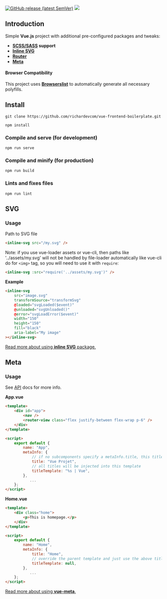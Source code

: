 <a href="https://github.com/richardevcom/vue-frontend-boilerplate/releases" target="_blank"><img alt="GitHub release (latest SemVer)" src="https://img.shields.io/github/v/release/richardevcom/vue-frontend-boilerplate?style=flat-square"></a>
<a href="https://discord.gg/sfuevNp5E3" target="_blank"><img src="https://img.shields.io/badge/join-%20discord-7289da.svg?sanitize=true"></a>

## Introduction

Simple **Vue.js** project with additional pre-configured packages and tweaks:<br/>

-   **<a href="https://vue-loader.vuejs.org/guide/pre-processors.html" target="_blank">SCSS/SASS</a> support**
-   **<a href="https://github.com/shrpne/vue-inline-svg" target="_blank">Inline SVG</a>**
-   **<a href="https://router.vuejs.org/" target="_blank">Router</a>**
-   **<a href="https://vue-meta.nuxtjs.org/" target="_blank">Meta</a>**

#### Browser Compatibility

This project uses **<a href="https://github.com/browserslist/browserslist" target="_blank">Browserslist</a>** to automatically generate all necessary polyfills.

## Install

```
git clone https://github.com/richardevcom/vue-frontend-boilerplate.git
```

```
npm install
```

### Compile and serve (for development)

```
npm run serve
```

### Compile and minify (for production)

```
npm run build
```

### Lints and fixes files

```
npm run lint
```

## SVG

### Usage

Path to SVG file

```html
<inline-svg src="/my.svg" />
```

Note: if you use vue-loader assets or vue-cli, then paths like '../assets/my.svg' will not be handled by file-loader automatically like vue-cli do for `<img>` tag, so you will need to use it with `require`:

```html
<inline-svg :src="require('../assets/my.svg')" />
```

**Example**

```html
<inline-svg
	src="image.svg"
	transformSource="transformSvg"
	@loaded="svgLoaded($event)"
	@unloaded="svgUnloaded()"
	@error="svgLoadError($event)"
	width="150"
	height="150"
	fill="black"
	aria-label="My image"
></inline-svg>
```

<a href="https://github.com/shrpne/vue-inline-svg" target="_blank">Read more about using **inline SVG** package.</a>

## Meta

### Usage

See <a href="https://vue-meta.nuxtjs.org/api" target="_blank">API</a> docs for more info.

**App.vue**

```html
<template>
	<div id="app">
		<nav />
		<router-view class="flex justify-between flex-wrap p-6" />
	</div>
</template>

<script>
	export default {
		name: "App",
		metaInfo: {
			// if no subcomponents specify a metaInfo.title, this title will be used
			title: "Vue Projet",
			// all titles will be injected into this template
			titleTemplate: "%s | Vue",
		},
	       ...
	};
</script>
```

**Home.vue**

```html
<template>
	<div class="home">
		<p>This is homepage.</p>
	</div>
</template>

<script>
	export default {
		name: "Home",
		metaInfo: {
			title: "Home",
			// override the parent template and just use the above title only
			titleTemplate: null,
		},
	       ...
	};
</script>
```

<a href="https://vue-meta.nuxtjs.org/" target="_blank">Read more about using **vue-meta**.</a>
